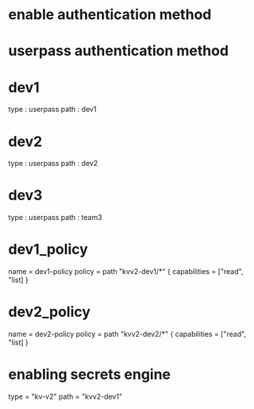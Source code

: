 # enable authentication method
# userpass authentication method

# dev1
type : userpass
path : dev1

# dev2
type : userpass
path : dev2

# dev3
type : userpass
path : team3

# dev1_policy
name = dev1-policy
policy = path "kvv2-dev1/*" {
  capabilities = ["read", "list]
}

# dev2_policy
name = dev2-policy
policy = path "kvv2-dev2/*" {
  capabilities = ["read", "list]
}

# enabling secrets engine
type = "kv-v2"
path = "kvv2-dev1"